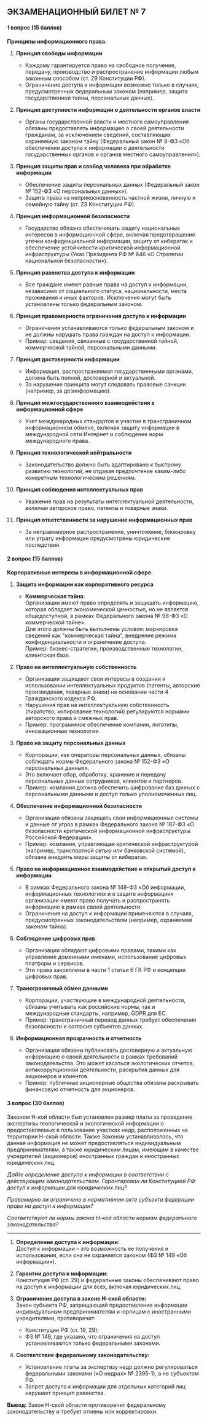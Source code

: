 ## ЭКЗАМЕНАЦИОННЫЙ БИЛЕТ № 7
#### 1 вопрос (15 баллов)
**Принципы информационного права.**

1. **Принцип свободы информации**
    
    - Каждому гарантируется право на свободное получение, передачу, производство и распространение информации любым законным способом (ст. 29 Конституции РФ).
    - Ограничение доступа к информации возможно только в случаях, предусмотренных федеральным законом (например, защита государственной тайны, персональных данных).
    
2. **Принцип доступности информации о деятельности органов власти**
    
    - Органы государственной власти и местного самоуправления обязаны предоставлять информацию о своей деятельности гражданам, за исключением сведений, составляющих охраняемую законом тайну (Федеральный закон № 8-ФЗ «Об обеспечении доступа к информации о деятельности государственных органов и органов местного самоуправления»).
      
3. **Принцип защиты прав и свобод человека при обработке информации**
    
    - Обеспечение защиты персональных данных (Федеральный закон № 152-ФЗ «О персональных данных»).
    - Защита права на неприкосновенность частной жизни, личную и семейную тайну (ст. 23 Конституции РФ).
      
4. **Принцип информационной безопасности**
    
    - Государство обязано обеспечивать защиту национальных интересов в информационной сфере, включая предотвращение утечки конфиденциальной информации, защиту от кибератак и обеспечение устойчивости критической информационной инфраструктуры (Указ Президента РФ № 646 «О Стратегии национальной безопасности»).
      
5. **Принцип равенства доступа к информации**
    
    - Все граждане имеют равные права на доступ к информации, независимо от социального статуса, национальности, места проживания и иных факторов. Исключения могут быть установлены только федеральным законом.
      
6. **Принцип правомерности ограничения доступа к информации**
    
    - Ограничения устанавливаются только федеральным законом и не должны нарушать права граждан на доступ к информации.
    - Пример: сведения, связанные с государственной тайной, коммерческой тайной, персональными данными.
      
7. **Принцип достоверности информации**
    
    - Информация, распространяемая государственными органами, должна быть полной, достоверной и актуальной.
    - За нарушение принципа могут следовать правовые санкции (например, за дезинформацию).
      
8. **Принцип межгосударственного взаимодействия в информационной сфере**
    
    - Учет международных стандартов и участие в трансграничном информационном обмене, включая защиту информации в международной сети Интернет и соблюдение норм международного права.
      
9. **Принцип технологической нейтральности**
    
    - Законодательство должно быть адаптировано к быстрому развитию технологий, не отдавая предпочтение каким-либо конкретным технологическим решениям.
      
10. **Принцип соблюдения интеллектуальных прав**
    
    - Уважение прав на результаты интеллектуальной деятельности, включая авторское право, патенты и товарные знаки.
      
11. **Принцип ответственности за нарушение информационных прав**
    
    - За неправомерное распространение, уничтожение, блокировку или утрату информации предусмотрены юридические последствия.

#### 2 вопрос (15 баллов)
**Корпоративные интересы в информационной сфере.**

1. **Защита информации как корпоративного ресурса**
    
    - **Коммерческая тайна**:  
        Организации имеют право определять и защищать информацию, которая обладает экономической ценностью, но не является общедоступной, в рамках Федерального закона № 98-ФЗ «О коммерческой тайне».  
        Для этого должны быть выполнены условия: маркировка сведений как "коммерческая тайна", внедрение режима конфиденциальности и ограничение доступа.  
        Пример: бизнес-стратегии, производственные технологии, клиентская база.
        
1. **Право на интеллектуальную собственность**
    
    - Организации защищают свои интересы в создании и использовании интеллектуальных продуктов (патенты, авторские произведения, товарные знаки) на основании части 4 Гражданского кодекса РФ.
    - Нарушения прав на интеллектуальную собственность (пиратство, копирование технологий) регулируются нормами авторского права и смежных прав.
    - Пример: программное обеспечение компании, логотипы, инновационные технологии.
      
3. **Право на защиту персональных данных**
    
    - Корпорации, как операторы персональных данных, обязаны соблюдать нормы Федерального закона № 152-ФЗ «О персональных данных».
    - Это включает сбор, обработку, хранение и передачу персональных данных сотрудников, клиентов и партнеров.
    - Пример: компания должна обеспечить шифрование баз данных с персональными данными и доступ только уполномоченных лиц.
4. **Обеспечение информационной безопасности**
    
    - Организации обязаны защищать свои информационные системы и данные от угроз в рамках Федерального закона № 187-ФЗ «О безопасности критической информационной инфраструктуры Российской Федерации».
    - Пример: компания, управляющая критической инфраструктурой (например, транспортной сетью или банковской системой), обязана внедрять меры защиты от кибератак.
5. **Право на информационное взаимодействие и открытый доступ к информации**
    
    - В рамках Федерального закона № 149-ФЗ «Об информации, информационных технологиях и о защите информации» организации имеют право получать и распространять информацию в рамках своей деятельности.
    - Ограничения на доступ к информации применяются в случаях, предусмотренных законодательством (например, охраняемая законом тайна).
6. **Соблюдение цифровых прав**
    
    - Организации обладают цифровыми правами, такими как управление доменными именами, использование цифровых платформ и сервисов.
    - Эти права закреплены в части 1 статьи 6 ГК РФ и концепции цифровых прав.
7. **Трансграничный обмен данными**
    
    - Корпорации, участвующие в международной деятельности, обязаны учитывать как российские нормы, так и международные стандарты, например, GDPR для ЕС.
    - Пример: трансграничный перевод данных требует обеспечения безопасности и согласия субъектов данных.
8. **Информационная прозрачность и отчетность**
    
    - Организации обязаны публиковать достоверную и актуальную информацию о своей деятельности в рамках требований законодательства. Это может касаться экологических отчетов, антикоррупционной деятельности, раскрытия данных для акционеров и клиентов.
    - Пример: публичные акционерные общества обязаны раскрывать финансовую отчетность для акционеров.


#### 3 вопрос (30 баллов)
Законом Н-кой области был установлен размер платы за проведение экспертизы геологической и экологической информации о предоставляемых в пользование участках недр, расположенных на территории Н-ской области. Также Законом устанавливалось, что данная информация не может предоставляться индивидуальным предпринимателям, а также юридическим лицам, имеющим в качестве учредителей (акционеров) иностранных граждан и иностранных юридических лиц.

_Дайте определение доступа к информации в соответствии с действующим законодательством. Гарантирован ли Конституцией РФ доступ к информации для юридических лиц?_

_Правомерно ли ограничено в нормативном акте субъекта федерации право на доступ к информации?_

_Соответствуют ли нормы закона Н-кой области нормам федерального законодательства?_

---

1. **Определение доступа к информации:**  
   Доступ к информации – это возможность ее получения и использования, если она не охраняется законом (ФЗ № 149 «Об информации»).  

2. **Гарантии доступа к информации:**  
   Конституция РФ (ст. 29) и федеральные законы обеспечивают право на доступ к информации для всех, включая юридических лиц.  

3. **Ограничение доступа в законе Н-ской области:**  
   Закон субъекта РФ, запрещающий предоставление информации индивидуальным предпринимателям и юрлицам с иностранными учредителями, противоречит:  
   - Конституции РФ (ст. 19, 29);  
   - ФЗ № 149, где указано, что ограничения на доступ устанавливаются только федеральными законами.  

4. **Соответствие федеральному законодательству:**  
   - Установление платы за экспертизу недр должно регулироваться федеральными законами («О недрах» № 2395-1), а не субъектом РФ.  
   - Запрет доступа к информации для отдельных категорий лиц нарушает принцип равенства.  

**Вывод:** Закон Н-ской области противоречит федеральному законодательству и требует отмены или корректировки.

